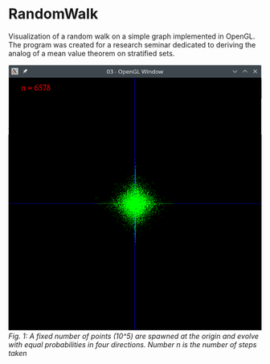 # RandomWalk
Visualization of a random walk on a simple graph implemented in OpenGL. The program was created for a research seminar dedicated to deriving the analog of a mean value theorem on stratified sets.

![Screenshot](screenshot.png)  
*Fig. 1: A fixed number of points (10^5) are spawned at the origin and evolve with equal probabilities in four directions. Number n is the number of steps taken*
